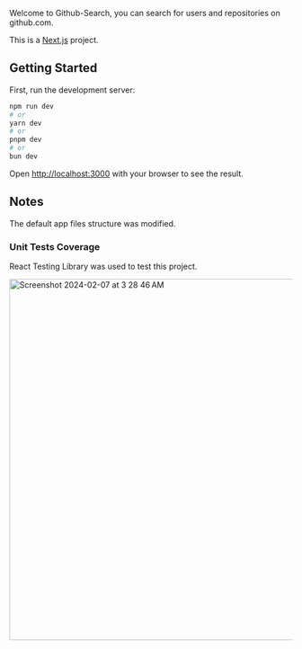 Welcome to Github-Search, you can search for users and repositories on github.com.

This is a [Next.js](https://nextjs.org/) project.

## Getting Started

First, run the development server:

```bash
npm run dev
# or
yarn dev
# or
pnpm dev
# or
bun dev
```

Open [http://localhost:3000](http://localhost:3000) with your browser to see the result.

## Notes
The default app files structure was modified.

### Unit Tests Coverage
React Testing Library was used to test this project.

<img width="643" alt="Screenshot 2024-02-07 at 3 28 46 AM" src="https://github.com/ze8lam/github-search/assets/65941310/fb83de8e-8254-4d7a-9172-d22bc2ebe29e">
